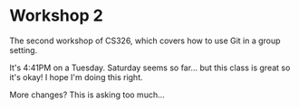 # Workshop 2

The second workshop of CS326, which covers how to use Git in a group setting.

It's 4:41PM on a Tuesday. Saturday seems so far...
but this class is great so it's okay! I hope I'm doing this right.

More changes? This is asking too much...
